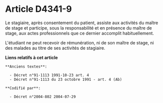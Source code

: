 # Article D4341-9

Le stagiaire, après consentement du patient, assiste aux activités du maître de stage et participe, sous la responsabilité et
en présence du maître de stage, aux actes professionnels que ce dernier accomplit habituellement.

L'étudiant ne peut recevoir de rémunération, ni de son maître de stage, ni des malades au titre de ses activités de
stagiaire.

**Liens relatifs à cet article**

	**Anciens textes**:

	  - Décret n°91-1113 1991-10-23 art. 4
	  - Décret n°91-1113 du 23 octobre 1991 - art. 4 (Ab)

	**Codifié par**:

	  - Décret n°2004-802 2004-07-29
